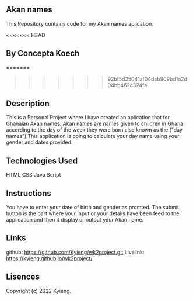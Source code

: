 ## Akan names
This Repository contains code for my Akan names aplication.

<<<<<<< HEAD
## By Concepta Koech

=======
>>>>>>> 92bf5d25041af04dab909bd1a2d04bb462c324fa
## Description
This is a Personal Project where I have created an aplication that for Ghanaian Akan names. Akan names are names given to children in Ghana according to the day of the week they were born also known as the ("day names").This application is going to calculate your day name using your gender and dates provided.

## Technologies Used
HTML
CSS
Java Script

## Instructions
You have to enter your date of birth and gender as promted.
The submit button is the part where your input or your details have been feed to the application and then it display or output your Akan name.

## Links
github: https://github.com/Kyieng/wk2project.git
Livelink: https://kyieng.github.io/wk2project/

## Lisences
Copyright (c) 2022 Kyieng.
